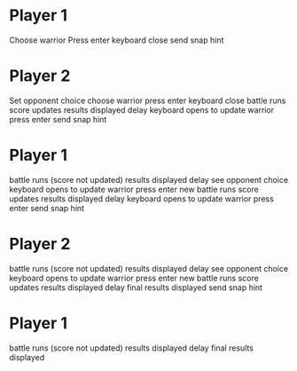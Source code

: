 # Player 1

Choose warrior
Press enter
keyboard close
send snap hint

# Player 2

Set opponent choice
choose warrior
press enter
keyboard close
battle runs
score updates
results displayed
delay
keyboard opens to update warrior
press enter
send snap hint

# Player 1

battle runs
(score not updated)
results displayed
delay
see opponent choice
keyboard opens to update warrior
press enter
new battle runs
score updates
results displayed
delay
keyboard opens to update warrior
press enter
send snap hint

# Player 2

battle runs
(score not updated)
results displayed
delay
see opponent choice
keyboard opens to update warrior
press enter
new battle runs
score updates
results displayed
delay
final results displayed
send snap hint

# Player 1

battle runs
(score not updated)
results displayed
delay
final results displayed
